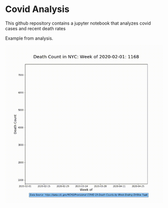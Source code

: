 # Covid Analysis

This github repository contains a jupyter notebook that analyzes covid cases and recent death rates

Example from analysis.

<img src="weekly_deaths_nyc.gif" width="600">

